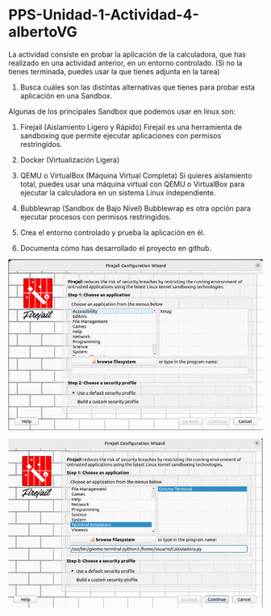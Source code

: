 # PPS-Unidad-1-Actividad-4-albertoVG

La actividad consiste en probar la aplicación de la calculadora, que has realizado en una actividad anterior, en un entorno controlado. (Si no la tienes terminada, puedes usar la que tienes adjunta en la tarea)

1. Busca cuáles son las distintas alternativas que tienes para probar esta aplicación en una Sandbox.

Algunas de los principales Sandbox que podemos usar en linux son:

1. Firejail (Aislamiento Ligero y Rápido)
Firejail es una herramienta de sandboxing que permite ejecutar aplicaciones con permisos restringidos.

2. Docker (Virtualización Ligera)

3. QEMU o VirtualBox (Máquina Virtual Completa)
Si quieres aislamiento total, puedes usar una máquina virtual con QEMU o VirtualBox para ejecutar la calculadora en un sistema Linux independiente.

4. Bubblewrap (Sandbox de Bajo Nivel)
Bubblewrap es otra opción para ejecutar procesos con permisos restringidos.
   
2. Crea el entorno controlado y prueba la aplicación en él.
3. Documenta cómo has desarrollado el proyecto en github.


![](imagenes/Imagen1.png)

![](imagenes/Imagen2.png)
